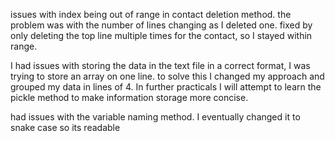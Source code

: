 issues with index being out of range in contact deletion method. the problem was with the number of lines changing as I
deleted one. fixed by only deleting the top line multiple times for the contact, so I stayed within range.

I had issues with storing the data in the text file in a correct format, I was trying to store an array on one line.
to solve this I changed my approach and grouped my data in lines of 4. In further practicals I will attempt to learn
the pickle method to make information storage more concise.

had issues with the variable naming method. I eventually changed it to snake case so its readable


